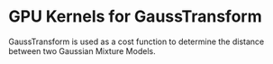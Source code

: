 # GPU Kernels for GaussTransform

GaussTransform is used as a cost function to determine the distance between two Gaussian 
Mixture Models.

